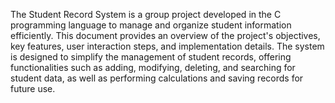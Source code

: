 The Student Record System is a group project developed in the C programming language to manage and organize student information efficiently. This document provides an overview of the project's objectives, key features, user interaction steps, and implementation details. The system is designed to simplify the management of student records, offering functionalities such as adding, modifying, deleting, and searching for student data, as well as performing calculations and saving records for future use.
